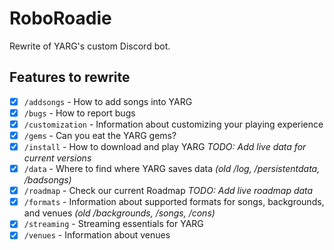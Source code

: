 # RoboRoadie

Rewrite of YARG's custom Discord bot.

## Features to rewrite
- [x] `/addsongs` - How to add songs into YARG
- [x] `/bugs` - How to report bugs
- [x] `/customization` - Information about customizing your playing experience
- [x] `/gems` - Can you eat the YARG gems?
- [x] `/install` - How to download and play YARG *TODO: Add live data for current versions*
- [x] `/data` - Where to find where YARG saves data *(old /log, /persistentdata, /badsongs)*
- [x] `/roadmap` - Check our current Roadmap *TODO: Add live roadmap data*
- [x] `/formats` - Information about supported formats for songs, backgrounds, and venues *(old /backgrounds, /songs, /cons)*
- [x] `/streaming` - Streaming essentials for YARG
- [x] `/venues` - Information about venues